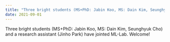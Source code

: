 ```yaml
---
title: "Three bright students (MS+PhD: Jabin Koo, MS: Dain Kim, Seunghyuk Cho) and a research assistant (Jinho Park) have jointed ML-Lab. Welcome!"
date: 2021-09-01
---
```

Three bright students (MS+PhD: Jabin Koo, MS: Dain Kim, Seunghyuk Cho) and a research assistant (Jinho Park) have jointed ML-Lab. Welcome!

